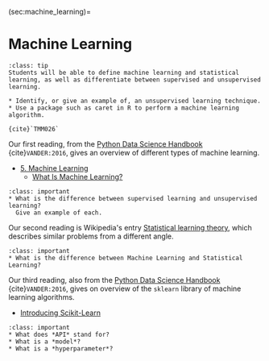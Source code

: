 (sec:machine_learning)=
# Machine Learning

```{admonition} Learning Outcome
:class: tip
Students will be able to define machine learning and statistical learning, as well as differentiate between supervised and unsupervised learning. 
```

```{admonition} Sample Tasks
* Identify, or give an example of, an unsupervised learning technique.
* Use a package such as caret in R to perform a machine learning algorithm.

{cite}`TMM026`
```

Our first reading, from the [Python Data Science Handbook](https://jakevdp.github.io/PythonDataScienceHandbook/) {cite}`VANDER:2016`, gives an overview of different types of machine learning.
* [5. Machine Learning](https://jakevdp.github.io/PythonDataScienceHandbook/05.00-machine-learning.html)
  * [What Is Machine Learning?](https://jakevdp.github.io/PythonDataScienceHandbook/05.01-what-is-machine-learning.html)
	
```{admonition} Reading Question
:class: important
* What is the difference between supervised learning and unsupervised learning?
  Give an example of each.
```	

Our second reading is Wikipedia's entry [Statistical learning theory](https://en.wikipedia.org/wiki/Statistical_learning_theory), which describes similar problems from a different angle.


```{admonition} Reading Question
:class: important
* What is the difference between Machine Learning and Statistical Learning?
```

Our third reading, also from the [Python Data Science Handbook](https://jakevdp.github.io/PythonDataScienceHandbook/) {cite}`VANDER:2016`, gives on overview of the `sklearn` library of machine learning algorithms.
* [Introducing Scikit-Learn](https://jakevdp.github.io/PythonDataScienceHandbook/05.02-introducing-scikit-learn.html)

```{admonition} Reading Questions
:class: important
* What does *API* stand for?
* What is a *model*?
* What is a *hyperparameter*?
```





	
  
